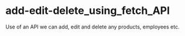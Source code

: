 # add-edit-delete_using_fetch_API
Use of an API we can add, edit and delete any products, employees etc.
